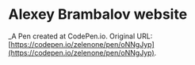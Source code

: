 # Alexey Brambalov website
 _A Pen created at CodePen.io. Original URL: [https://codepen.io/zelenone/pen/oNNgJyp](https://codepen.io/zelenone/pen/oNNgJyp).

 